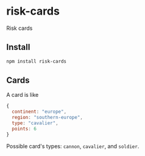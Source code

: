 # risk-cards

Risk cards

## Install

```bash
npm install risk-cards
```

## Cards

A card is like

```js
{
  continent: "europe",
  region: "southern-europe",
  type: "cavalier",
  points: 6
}
```

Possible card's types: `cannon`, `cavalier`, and `soldier`.
